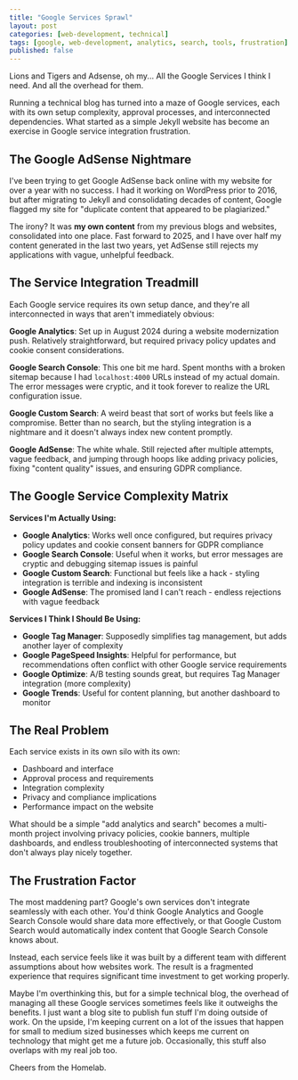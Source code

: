 ```yaml
---
title: "Google Services Sprawl"
layout: post
categories: [web-development, technical]
tags: [google, web-development, analytics, search, tools, frustration]
published: false
---
```


Lions and Tigers and Adsense, oh my... All the Google Services I think I need. And all the overhead for them.

Running a technical blog has turned into a maze of Google services, each with its own setup complexity, approval processes, and interconnected dependencies. What started as a simple Jekyll website has become an exercise in Google service integration frustration.

<!-- excerpt-end -->

## The Google AdSense Nightmare

I've been trying to get Google AdSense back online with my website for over a year with no success. I had it working on WordPress prior to 2016, but after migrating to Jekyll and consolidating decades of content, Google flagged my site for "duplicate content that appeared to be plagiarized."

The irony? It was **my own content** from my previous blogs and websites, consolidated into one place. Fast forward to 2025, and I have over half my content generated in the last two years, yet AdSense still rejects my applications with vague, unhelpful feedback.

## The Service Integration Treadmill

Each Google service requires its own setup dance, and they're all interconnected in ways that aren't immediately obvious:

**Google Analytics**: Set up in August 2024 during a website modernization push. Relatively straightforward, but required privacy policy updates and cookie consent considerations.

**Google Search Console**: This one bit me hard. Spent months with a broken sitemap because I had `localhost:4000` URLs instead of my actual domain. The error messages were cryptic, and it took forever to realize the URL configuration issue.

**Google Custom Search**: A weird beast that sort of works but feels like a compromise. Better than no search, but the styling integration is a nightmare and it doesn't always index new content promptly.

**Google AdSense**: The white whale. Still rejected after multiple attempts, vague feedback, and jumping through hoops like adding privacy policies, fixing "content quality" issues, and ensuring GDPR compliance.

## The Google Service Complexity Matrix

**Services I'm Actually Using:**

- **Google Analytics**: Works well once configured, but requires privacy policy updates and cookie consent banners for GDPR compliance
- **Google Search Console**: Useful when it works, but error messages are cryptic and debugging sitemap issues is painful
- **Google Custom Search**: Functional but feels like a hack - styling integration is terrible and indexing is inconsistent
- **Google AdSense**: The promised land I can't reach - endless rejections with vague feedback

**Services I Think I Should Be Using:**

- **Google Tag Manager**: Supposedly simplifies tag management, but adds another layer of complexity
- **Google PageSpeed Insights**: Helpful for performance, but recommendations often conflict with other Google service requirements
- **Google Optimize**: A/B testing sounds great, but requires Tag Manager integration (more complexity)
- **Google Trends**: Useful for content planning, but another dashboard to monitor

## The Real Problem

Each service exists in its own silo with its own:

- Dashboard and interface
- Approval process and requirements
- Integration complexity
- Privacy and compliance implications
- Performance impact on the website

What should be a simple "add analytics and search" becomes a multi-month project involving privacy policies, cookie banners, multiple dashboards, and endless troubleshooting of interconnected systems that don't always play nicely together.

## The Frustration Factor

The most maddening part? Google's own services don't integrate seamlessly with each other. You'd think Google Analytics and Google Search Console would share data more effectively, or that Google Custom Search would automatically index content that Google Search Console knows about.

Instead, each service feels like it was built by a different team with different assumptions about how websites work. The result is a fragmented experience that requires significant time investment to get working properly.

Maybe I'm overthinking this, but for a simple technical blog, the overhead of managing all these Google services sometimes feels like it outweighs the benefits. I just want a blog site to publish fun stuff I'm doing outside of work. On the upside, I'm keeping current on a lot of the issues that happen for small to medium sized businesses which keeps me current on technology that might get me a future job. Occasionally, this stuff also overlaps with my real job too.

Cheers from the Homelab.
